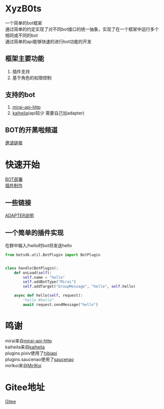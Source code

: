 # XyzB0ts
 一个简单的bot框架  
 通过简单的约定实现了对不同bot接口的统一抽象，实现了在一个框架中运行多个相同或不同的bot  
 通过简单的api能够快速的进行bot功能的开发

## 框架主要功能
1. 插件支持
2. 基于角色的权限控制

## 支持的bot
1. [mirai-api-http](https://github.com/project-mirai/mirai-api-http)
2. [kaiheila](https://github.com/kaiheila/api-docs)(api较少 需要自己加adapter)

## BOT的开黑啦频道
 [邀请链接](https://kaihei.co/LUTGj9)

# 快速开始
 [BOT部署](/docs/TOUSE.MD)  
 [插件制作](/docs/HOWTOSTART.MD)

## 一些链接
 [ADAPTER说明](/docs/ADAPTER.MD)

## 一个简单的插件实现
 在群中输入/hello时bot将发送hello

```python
from botsdk.util.BotPlugin import BotPlugin


class handle(BotPlugin):
    def onLoad(self):
        self.name = "hello"
        self.addBotType("Mirai")
        self.addTarget("GroupMessage", "hello", self.hello)

    async def hello(self, request):
        "hello #hello"
        await request.sendMessage("hello")

```

# 鸣谢
 mirai来自[mirai-api-http](https://github.com/project-mirai/mirai-api-http)  
 kaiheila来自[kaiheila](https://github.com/kaiheila/api-docs)  
 plugins.pixiv使用了[hibiapi](https://github.com/mixmoe/HibiAPI)  
 plugins.saucenao使用了[saucenao](https://saucenao.com/)  
 mirlkoi来自[MirlKoi](https://iw233.cn/)

# Gitee地址
 [Gitee](https://gitee.com/d6e3032b/XyzB0ts)
